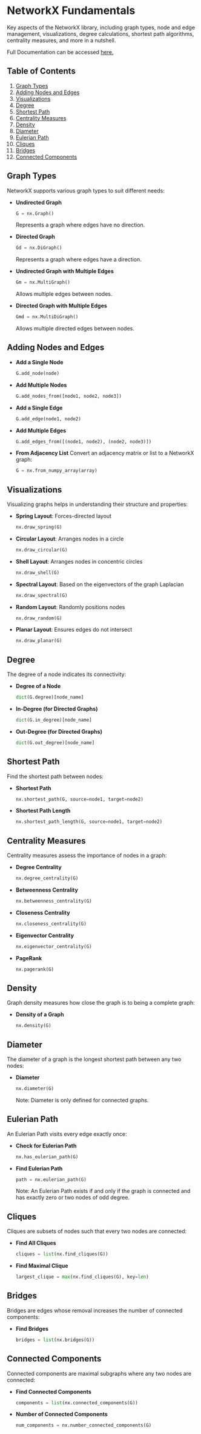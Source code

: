 # NetworkX Fundamentals

Key aspects of the NetworkX library, including graph types, node and edge management, visualizations, degree calculations, shortest path algorithms, centrality measures, and more in a nutshell.

Full Documentation can be accessed <a href = "https://networkx.org/documentation/stable/index.html" target = "blank">here.<a/>

## Table of Contents

1. [Graph Types](#graph-types)
2. [Adding Nodes and Edges](#adding-nodes-and-edges)
3. [Visualizations](#visualizations)
4. [Degree](#degree)
5. [Shortest Path](#shortest-path)
6. [Centrality Measures](#centrality-measures)
7. [Density](#density)
8. [Diameter](#diameter)
9. [Eulerian Path](#eulerian-path)
10. [Cliques](#cliques)
11. [Bridges](#bridges)
12. [Connected Components](#connected-components)

## Graph Types

NetworkX supports various graph types to suit different needs:

- **Undirected Graph**
  ```python
  G = nx.Graph()
  ```
  Represents a graph where edges have no direction.

- **Directed Graph**
  ```python
  Gd = nx.DiGraph()
  ```
  Represents a graph where edges have a direction.

- **Undirected Graph with Multiple Edges**
  ```python
  Gm = nx.MultiGraph()
  ```
  Allows multiple edges between nodes.

- **Directed Graph with Multiple Edges**
  ```python
  Gmd = nx.MultiDiGraph()
  ```
  Allows multiple directed edges between nodes.

## Adding Nodes and Edges

- **Add a Single Node**
  ```python
  G.add_node(node)
  ```

- **Add Multiple Nodes**
  ```python
  G.add_nodes_from([node1, node2, node3])
  ```

- **Add a Single Edge**
  ```python
  G.add_edge(node1, node2)
  ```

- **Add Multiple Edges**
  ```python
  G.add_edges_from([(node1, node2), (node2, node3)])
  ```

- **From Adjacency List**
  Convert an adjacency matrix or list to a NetworkX graph:
  ```python
  G = nx.from_numpy_array(array)
  ```

## Visualizations

Visualizing graphs helps in understanding their structure and properties:

- **Spring Layout**: Forces-directed layout
  ```python
  nx.draw_spring(G)
  ```

- **Circular Layout**: Arranges nodes in a circle
  ```python
  nx.draw_circular(G)
  ```

- **Shell Layout**: Arranges nodes in concentric circles
  ```python
  nx.draw_shell(G)
  ```

- **Spectral Layout**: Based on the eigenvectors of the graph Laplacian
  ```python
  nx.draw_spectral(G)
  ```

- **Random Layout**: Randomly positions nodes
  ```python
  nx.draw_random(G)
  ```

- **Planar Layout**: Ensures edges do not intersect
  ```python
  nx.draw_planar(G)
  ```

## Degree

The degree of a node indicates its connectivity:

- **Degree of a Node**
  ```python
  dict(G.degree)[node_name]
  ```

- **In-Degree (for Directed Graphs)**
  ```python
  dict(G.in_degree)[node_name]
  ```

- **Out-Degree (for Directed Graphs)**
  ```python
  dict(G.out_degree)[node_name]
  ```

## Shortest Path

Find the shortest path between nodes:

- **Shortest Path**
  ```python
  nx.shortest_path(G, source=node1, target=node2)
  ```

- **Shortest Path Length**
  ```python
  nx.shortest_path_length(G, source=node1, target=node2)
  ```

## Centrality Measures

Centrality measures assess the importance of nodes in a graph:

- **Degree Centrality**
  ```python
  nx.degree_centrality(G)
  ```

- **Betweenness Centrality**
  ```python
  nx.betweenness_centrality(G)
  ```

- **Closeness Centrality**
  ```python
  nx.closeness_centrality(G)
  ```

- **Eigenvector Centrality**
  ```python
  nx.eigenvector_centrality(G)
  ```

- **PageRank**
  ```python
  nx.pagerank(G)
  ```

## Density

Graph density measures how close the graph is to being a complete graph:

- **Density of a Graph**
  ```python
  nx.density(G)
  ```

## Diameter

The diameter of a graph is the longest shortest path between any two nodes:

- **Diameter**
  ```python
  nx.diameter(G)
  ```

  Note: Diameter is only defined for connected graphs.

## Eulerian Path

An Eulerian Path visits every edge exactly once:

- **Check for Eulerian Path**
  ```python
  nx.has_eulerian_path(G)
  ```

- **Find Eulerian Path**
  ```python
  path = nx.eulerian_path(G)
  ```

  Note: An Eulerian Path exists if and only if the graph is connected and has exactly zero or two nodes of odd degree.

## Cliques

Cliques are subsets of nodes such that every two nodes are connected:

- **Find All Cliques**
  ```python
  cliques = list(nx.find_cliques(G))
  ```

- **Find Maximal Clique**
  ```python
  largest_clique = max(nx.find_cliques(G), key=len)
  ```

## Bridges

Bridges are edges whose removal increases the number of connected components:

- **Find Bridges**
  ```python
  bridges = list(nx.bridges(G))
  ```

## Connected Components

Connected components are maximal subgraphs where any two nodes are connected:

- **Find Connected Components**
  ```python
  components = list(nx.connected_components(G))
  ```

- **Number of Connected Components**
  ```python
  num_components = nx.number_connected_components(G)
  ```
